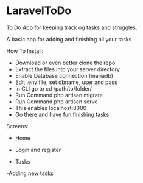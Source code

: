 # LaravelToDo
To Do App for keeping track og tasks and struggles.

A basic app for adding and finishing all your tasks

How To Install:

- Download or even better clone the repo
- Extract the files into your server directory
- Enable Database connection (mariadb)
- Edit .env file, set dbname, user and pass
- In CLI go to cd /path/to/folder/
- Run Command php artisan migrate 
- Run Command php artisan serve
- This enables localhost:8000
- Go there and have fun finishing tasks

Screens:

- Home


- Login and register




- Tasks
















-Adding new tasks


